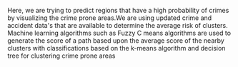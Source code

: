Here, we are trying to predict regions that have a high probability of crimes by visualizing the crime prone areas.We are using updated crime and accident data's that are available to determine the average risk of clusters. Machine learning algorithms such as Fuzzy C means algorithms are used to generate the score of a path based upon the average score of the nearby clusters with classifications based on the k-means algorithm and decision tree for clustering crime prone areas
